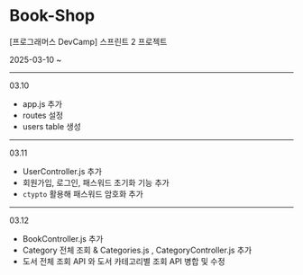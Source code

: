 # Book-Shop

[프로그래머스 DevCamp] 스프린트 2 프로젝트

2025-03-10 ~

---

03.10

- app.js 추가
- routes 설정
- users table 생성

---

03.11

- UserController.js 추가
- 회원가입, 로그인, 패스워드 초기화 기능 추가
- `ctypto` 활용해 패스워드 암호화 추가

---

03.12

- BookController.js 추가
- Category 전체 조회 & Categories.js , CategoryController.js 추가
- 도서 전체 조회 API 와 도서 카테고리별 조회 API 병합 및 수정
